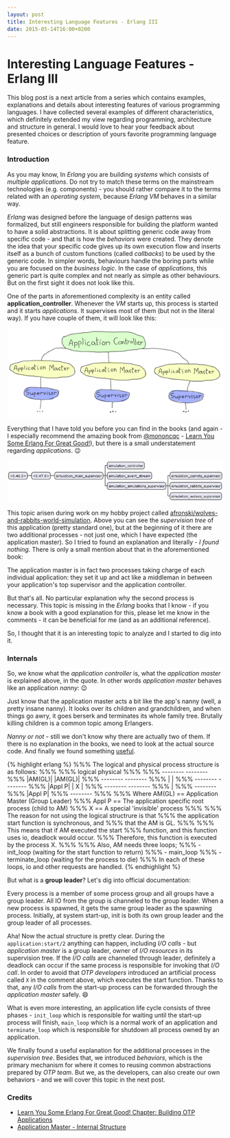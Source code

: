 ```yaml
---
layout: post
title: Interesting Language Features - Erlang III
date: 2015-05-14T16:00+0200
---
```


# Interesting Language Features - Erlang III

<quote class="disclaimer">This blog post is a next article from a series which contains examples, explanations and details about interesting features of various programming languages. I have collected several examples of different characteristics, which definitely extended my view regarding programming, architecture and structure in general. I would love to hear your feedback about presented choices or description of yours favorite programming language feature.</quote>

### Introduction

As you may know, In *Erlang* you are building *systems* which consists of *multiple applications*. Do not try to match these terms on the mainstream technologies (e.g. components) - you should rather compare it to the terms related with an *operating system*, because *Erlang VM* behaves in a similar way.

*Erlang* was designed before the language of design patterns was formalized, but still engineers responsible for building the platform wanted to have a solid abstractions. It is about splitting generic code away from specific code - and that is how the *behaviors* were created. They denote the idea that your specific code gives up its own execution flow and inserts itself as a bunch of custom functions (called *callbacks*) to be used by the generic code. In simpler words, behaviours handle the boring parts while you are focused on the *business logic*. In the case of *applications*, this generic part is quite complex and not nearly as simple as other behaviours. But on the first sight it does not look like this.

One of the parts in aforementioned complexity is an entity called **application_controller**. Whenever the *VM* starts up, this process is started and it starts *applications*. It supervises most of them (but not in the literal way). If you have couple of them, it will look like this:

![Application Controller and multiple applications with application masters](/assets/ApplicationController.png)

Everything that I have told you before you can find in the books (and again - I especially recommend the amazing book from [@mononcqc](https://twitter.com/mononcqc) - [Learn You Some Erlang For Great Good!](http://learnyousomeerlang.com)), but there is a small understatement regarding *applications*. :wink:

![What are the processes at the beginning?](/assets/SupervisionTree.png)

This topic arisen during work on my hobby project called [afronski/wolves-and-rabbits-world-simulation](https://github.com/afronski/wolves-and-rabbits-world-simulation). Above you can see the *supervision tree* of this application (pretty standard one), but at the beginning of it there are two additional processes - not just one, which I have expected (the application master). So I tried to found an explanation and literally - *I found nothing*. There is only a small mention about that in the aforementioned book:

<quote class="citation">The application master is in fact two processes taking charge of each individual application: they set it up and act like a middleman in between your application's top supervisor and the application controller.</quote>

But that's all. No particular explanation why the second process is necessary. This topic is missing in the *Erlang* books that I know - if you know a book with a good explanation for this, please let me know in the comments - it can be beneficial for me (and as an additional reference).

So, I thought that it is an interesting topic to analyze and I started to dig into it.

### Internals

So, we know what the *application controller* is, what the *application master* is explained above, in the quote. In other words *application master* behaves like an application *nanny*: :wink:

<quote class="citation">Just know that the application master acts a bit like the app's nanny (well, a pretty insane nanny). It looks over its children and grandchildren, and when things go awry, it goes berserk and terminates its whole family tree. Brutally killing children is a common topic among Erlangers.</quote>

*Nanny or not* - still we don't know why there are actually two of them. If there is no explanation in the books, we need to look at the actual source code. And finally we found something [useful](https://github.com/erlang/otp/blob/maint/lib/kernel/src/application_master.erl#L84).

{% highlight erlang %}
%%% The logical and physical process structure is as follows:
%%%
%%%         logical                physical
%%%
%%%         --------               --------
%%%         |AM(GL)|               |AM(GL)|
%%%         --------               --------
%%%            |                       |
%%%         --------               --------
%%%         |Appl P|               |   X  |
%%%         --------               --------
%%%                                    |
%%%                                --------
%%%                                |Appl P|
%%%                                --------
%%%
%%% Where AM(GL) == Application Master (Group Leader)
%%%       Appl P == The application specific root process (child to AM)
%%%       X      == A special 'invisible' process
%%%
%%% The reason for not using the logical structrure is that
%%% the application start function is synchronous, and
%%% that the AM is GL.
%%%
%%% This means that if AM executed the start
%%% function, and this function uses io, deadlock would occur.
%%% Therefore, this function is executed by the process X.
%%%
%%% Also, AM needs three loops;
%%%   - init_loop (waiting for the start function to return)
%%%   - main_loop
%%%   - terminate_loop (waiting for the process to die)
%%% In each of these loops, io and other requests are handled.
{% endhighlight %}

But what is a **group leader**? Let's dig into official documentation:

<quote class="citation">Every process is a member of some process group and all groups have a group leader. All IO from the group is channeled to the group leader. When a new process is spawned, it gets the same group leader as the spawning process. Initially, at system start-up, init is both its own group leader and the group leader of all processes.</quote>

Aha! Now the actual structure is pretty clear. During the `application:start/2` anything can happen, including *I/O calls* - but *application master* is a group leader, owner of *I/O resources* in its supervision tree. If the *I/O calls* are channeled through leader, definitely a deadlock can occur if the same process is responsible for invoking that *I/O call*. In order to avoid that *OTP developers* introduced an artificial process called `X` in the comment above, which executes the start function. Thanks to that, any *I/O calls* from the start-up process can be forwarded through the *application master* safely. :smile:

What is even more interesting, an application life cycle consists of three phases - `init_loop` which is responsible for waiting until the start-up process will finish, `main_loop` which is a normal work of an application and `terminate_loop` which is responsible for shutdown all process owned by an application.

We finally found a useful explanation for the additional processes in the *supervision tree*. Besides that, we introduced *behaviors*, which is the primary mechanism for where it comes to reusing common abstractions prepared by *OTP team*. But we, as the developers, can also create our own behaviors - and we will cover this topic in the next post.

### Credits

- [Learn You Some Erlang For Great Good! Chapter: Building OTP Applications](http://learnyousomeerlang.com/building-otp-applications)
- [Application Master - Internal Structure](https://github.com/erlang/otp/blob/maint/lib/kernel/src/application_master.erl#L84)
